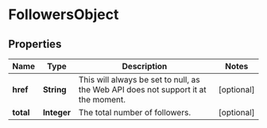 

# FollowersObject

## Properties

Name | Type | Description | Notes
------------ | ------------- | ------------- | -------------
**href** | **String** | This will always be set to null, as the Web API does not support it at the moment.  |  [optional]
**total** | **Integer** | The total number of followers.  |  [optional]



